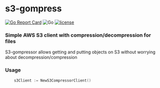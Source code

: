 # s3-gompress
[![Go Report Card](https://goreportcard.com/badge/github.com/The-Data-Appeal-Company/sqs-consumer)](https://goreportcard.com/report/github.com/The-Data-Appeal-Company/s3-gompress)
![Go](https://github.com/The-Data-Appeal-Company/s3-gompress/workflows/Go/badge.svg)
[![license](https://img.shields.io/github/license/The-Data-Appeal-Company/s3-gompress.svg)](LICENSE)

### Simple AWS S3 client with compression/decompression for files
S3-gompressor allows getting and putting objects on S3 without worrying about decompression/compression

### Usage 

```go
    s3Client := NewS3CompressorClient()
``` 
